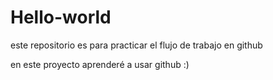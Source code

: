 # Hello-world
este repositorio es para practicar el flujo de trabajo en github

en este proyecto aprenderé a usar github :)
